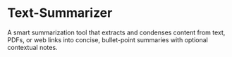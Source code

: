 # Text-Summarizer
A smart summarization tool that extracts and condenses content from text, PDFs, or web links into concise, bullet-point summaries with optional contextual notes.
